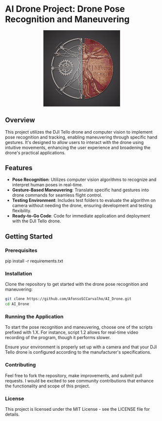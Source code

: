 # AI Drone Project: Drone Pose Recognition and Maneuvering

<p align="center">
  <img src="Imgs/Ai_drone.png" alt="Ai drone logo" width="50%" height="auto">
</p>

## Overview
This project utilizes the DJI Tello drone and computer vision to implement pose recognition and tracking, enabling maneuvering through specific hand gestures. It's designed to allow users to interact with the drone using intuitive movements, enhancing the user experience and broadening the drone's practical applications.

## Features
- **Pose Recognition**: Utilizes computer vision algorithms to recognize and interpret human poses in real-time.
- **Gesture-Based Maneuvering**: Translate specific hand gestures into drone commands for seamless flight control.
- **Testing Environment**: Includes test folders to evaluate the algorithm on camera without needing the drone, ensuring development and testing flexibility.
- **Ready-to-Go Code**: Code for immediate application and deployment with the DJI Tello drone.

## Getting Started

### Prerequisites
pip install -r requirements.txt

### Installation
Clone the repository to get started with the drone pose recognition and maneuvering:
```bash
git clone https://github.com/AfonsoSCCarvalho/AI_Drone.git
cd AI_Drone
```
###  Running the Application
To start the pose recognition and maneuvering, choose one of the scripts prefixed with 1.X. For instance, script 1.2 allows for real-time video recording of the program, though it performs slower.

Ensure your environment is properly set up with a camera and that your DJI Tello drone is configured according to the manufacturer's specifications.

###  Contributing
Feel free to fork the repository, make improvements, and submit pull requests. I would be excited to see community contributions that enhance the functionality and scope of this project.

###  License
This project is licensed under the MIT License - see the LICENSE file for details.
